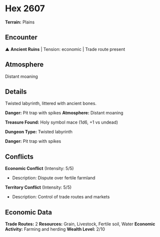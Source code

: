 # Hex 2607

**Terrain:** Plains

## Encounter
▲ **Ancient Ruins** | Tension: economic | Trade route present

## Atmosphere
Distant moaning

## Details
Twisted labyrinth, littered with ancient bones.

**Danger:** Pit trap with spikes
**Atmosphere:** Distant moaning

**Treasure Found:** Holy symbol mace (1d6, +1 vs undead)


**Dungeon Type:** Twisted labyrinth

**Danger:** Pit trap with spikes

## Conflicts
**Economic Conflict** (Intensity: 5/5)
- Description: Dispute over fertile farmland

**Territory Conflict** (Intensity: 5/5)
- Description: Control of trade routes and markets

## Economic Data
**Trade Routes:** 2
**Resources:** Grain, Livestock, Fertile soil, Water
**Economic Activity:** Farming and herding
**Wealth Level:** 2/10
